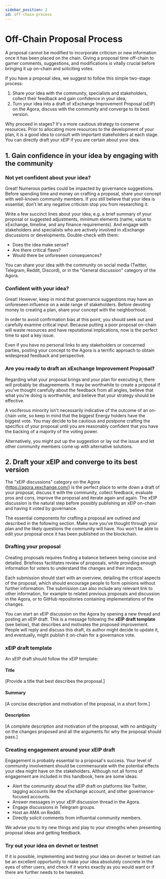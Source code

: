 ```yaml
---
sidebar_position: 2
id: off-chain-process
---
```


[comment]: # (mx-exclude-context)

# Off-Chain Proposal Process

[comment]: # (mx-context-auto)

A proposal cannot be modified to incorporate criticism or new information once it has been placed on the chain. Giving a proposal time off-chain to garner comments, suggestions, and modifications is vitally crucial before bringing it up on-chain and soliciting votes.

If you have a proposal idea, we suggest to follow this simple two-stage process:

1. Share your idea with the community, specialists and stakeholders, collect their feedback and gain confidence in your idea,
2. Turn your idea into a draft of xExchange Improvement Proposal (xEIP) on the Agora, discuss with the community and converge to its best version.

Why proceed in stages? It's a more cautious strategy to conserve resources. Prior to allocating more resources to the development of your plan, it is a good idea to consult with important stakeholders at each stage. You can directly draft your xEIP if you are certain about your idea.

[comment]: # (mx-context-auto)

## 1. Gain confidence in your idea by engaging with the community

### Not yet confident about your idea?

Great! Numerous parties could be impacted by governance suggestions. Before spending time and money on crafting a proposal, share your concept with well-known community members. If you still believe that your idea is essential, don't let any negative criticism stop you from researching it.

Write a few succinct lines about your idea, e.g. a brief summary of your proposal or suggested adjustments, minimum elements (name, value to xExchange, timeline, and any finance requirements). And engage with stakeholders and specialists who are actively involved in xExchange discussions or developments. Double-check with them:

- Does the idea make sense?
- Are there critical flaws?
- Would there be unforeseen consequences?

You can share your idea with the community on social media (Twitter, Telegram, Reddit, Discord), or in the "General discussion" category of the Agora.

[comment]: # (mx-context-auto)

### Confident with your idea?

Great! However, keep in mind that governance suggestions may have an unforeseen influence on a wide range of stakeholders. Before devoting money to creating a plan, share your concept with the neighborhood.

In order to avoid confirmation bias at this point, you should seek out and carefully examine critical input. Because putting a poor proposal on-chain will waste resources and have reputational implications, now is the perfect time to spot a key issue.

Even if you have no personal links to any stakeholders or concerned parties, posting your concept to the Agora is a terrific approach to obtain widespread feedback and perspective.

[comment]: # (mx-context-auto)

### Are you ready to draft an xExchange Improvement Proposal?

Regarding what your proposal brings and your plan for executing it, there will probably be disagreements. It may be worthwhile to create a proposal if you've thought carefully about the feedback from all angles, believe that what you're doing is worthwhile, and believe that your strategy should be effective.

A vociferous minority isn't necessarily indicative of the outcome of an on-chain vote, so keep in mind that the biggest Energy holders have the biggest vote.
You may decide to be cautious and postpone crafting the specifics of your proposal until you are reasonably confident that you have the backing of a majority of the voting power.

Alternatively, you might put up the suggestion or lay out the issue and let other community members come up with alternative solutions.

[comment]: # (mx-context-auto)

## 2. Draft your xEIP and converge to its best version

The "xEIP discussions" category on the Agora (https://agora.xexchange.com/) is the perfect place to write down a draft of your proposal, discuss it with the community, collect feedback, evaluate pros and cons, improve the proposal and iterate again and again. The xEIP discussion is the natural step before possibly publishing an xEIP on-chain and having it voted by governance.

The essential components for crafting a proposal are outlined and described in the following section. Make sure you've thought through your plan and the likely questions the community will have. You won't be able to edit your proposal once it has been published on the blockchain.

[comment]: # (mx-context-auto)

### Drafting your proposal

Creating proposals requires finding a balance between being concise and detailed. Briefness facilitates review of proposals, while providing enough information for voters to understand the changes and their impacts.

Each submission should start with an overview, detailing the critical aspects of the proposal, which should encourage people to form opinions without further information. The submission can also include any relevant link to other information, for example to related previous proposals and discussion in the Agora, or to GitHub repositories containing implementations of the changes.

You can start an xEIP discussion on the Agora by opening a new thread and posting an xEIP draft. This is a message following the **xEIP draft template** (see below), that describes and motivates the proposed improvement. People will reply and discuss this draft, its author might decide to update it, and eventually, might publish it on-chain for a governance vote.

### xEIP draft template

An xEIP draft should follow the xEIP template:

#### Title

[Provide a title that best describes the proposal.]

#### Summary

[A concise description and motivation of the proposal, in a short form.]

#### Description

[A complete description and motivation of the proposal, with no ambiguity on the changes proposed and all the arguments for why the proposal should pass.]

### Creating engagement around your xEIP draft

Engagement is probably essential to a proposal's success. Your level of community involvement should be commensurate with the potential effects your idea might have on the stakeholders. Although not all forms of engagement are included in this handbook, here are some ideas:

- Alert the community about the xEIP draft on platforms like Twitter, tagging accounts like the xExchange account, and other governance-focused accounts.
- Answer messages in your xEIP discussion thread in the Agora.
- Engage discussions in Telegram groups.
- Host an AMA on Reddit.
- Directly solicit comments from influential community members.

We advise you to try new things and play to your strengths when presenting proposal ideas and getting feedback.

### Try out your idea on devnet or testnet

If it is possible, implementing and testing your idea on devnet or testnet can be an excellent opportunity to make your idea absolutely concrete in the eyes of other users, and check if it works exactly as you would want or if there are further needs to be tweaked.
